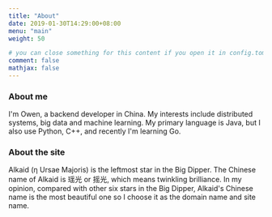 ```yaml
---
title: "About"
date: 2019-01-30T14:29:00+08:00
menu: "main"
weight: 50

# you can close something for this content if you open it in config.toml.
comment: false
mathjax: false
---
```


### About me

I'm Owen, a backend developer in China.  My interests include distributed systems,  big data and machine learning. My primary language is Java, but I also use Python, C++, and recently I'm learning Go. 

### About the site

Alkaid (η Ursae Majoris) is the leftmost star in the Big Dipper. The Chinese name of Alkaid is 瑶光 or 摇光, which means twinkling brilliance. In my opinion, compared with other six stars in the Big Dipper, Alkaid's Chinese name is  the most beautiful one so I choose it as the domain name and site name.